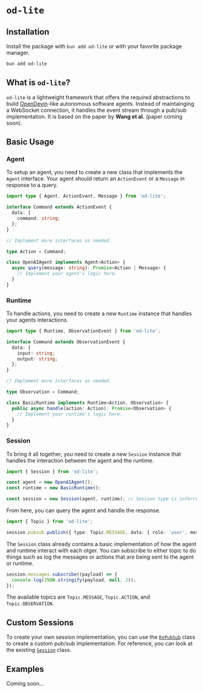 # `od-lite`

## Installation

Install the package with `bun add od-lite` or with your favorite package manager.

```sh
bun add od-lite
```

## What is `od-lite`?

`od-lite` is a lightweight framework that offers the required abstractions to build [OpenDevin](https://github.com/OpenDevin/OpenDevin)-like autonomous software agents. Instead of maintainging a WebSocket connection, it handles the event stream through a pub/sub implementation. It is based on the paper by **Wang et al.** (paper coming soon).

## Basic Usage

### Agent

To setup an agent, you need to create a new class that implements the `Agent` interface. Your agent should return an `ActionEvent` or a `Message` in response to a query.

```ts
import type { Agent, ActionEvent, Message } from 'od-lite';

interface Command extends ActionEvent {
  data: {
    command: string;
  };
}

// Implement more interfaces as needed.

type Action = Command;

class OpenAIAgent implements Agent<Action> {
  async query(message: string): Promise<Action | Message> {
    // Implement your agent's logic here.
  }
}
```

### Runtime

To handle actions, you need to create a new `Runtime` instance that handles your agents interactions.

```ts
import type { Runtime, ObservationEvent } from 'od-lite';

interface Command extends ObservationEvent {
  data: {
    input: string;
    output: string;
  };
}

// Implement more interfaces as needed.

type Observation = Command;

class BasicRuntime implements Runtime<Action, Observation> {
  public async handle(action: Action): Promise<Observation> {
    // Implement your runtime's logic here.
  }
}
```

### Session

To bring it all together, you need to create a new `Session` instance that handles the interaction between the agent and the runtime.

```ts
import { Session } from 'od-lite';

const agent = new OpenAIAgent();
const runtime = new BasicRuntime();

const session = new Session(agent, runtime); // Session type is inferred.
```

From here, you can query the agent and handle the response.

```ts
import { Topic } from 'od-lite';

session.pubsub.publish({ type: Topic.MESSAGE, data: { role: 'user', message: 'Please run ls in the terminal' } });
```

The `Session` class already contains a basic implementation of how the agent and runtime interact with each otger. You can subscribe to either topic to do things such as log the messages or actions that are being sent to the agent or runtime.

```ts
session.messages.subscribe((payload) => {
  console.log(JSON.stringify(payload, null, 2));
});
```

The available topics are `Topic.MESSAGE`, `Topic.ACTION`, and `Topic.OBSERVATION`.

## Custom Sessions

To create your own session implementation, you can use the [`RxPubSub`](./src/core/utils/rx-pub-sub.ts) class to create a custom pub/sub implementation. For reference, you can look at the existing [`Session`](./src/core/session.ts) class.

## Examples

Coming soon...

